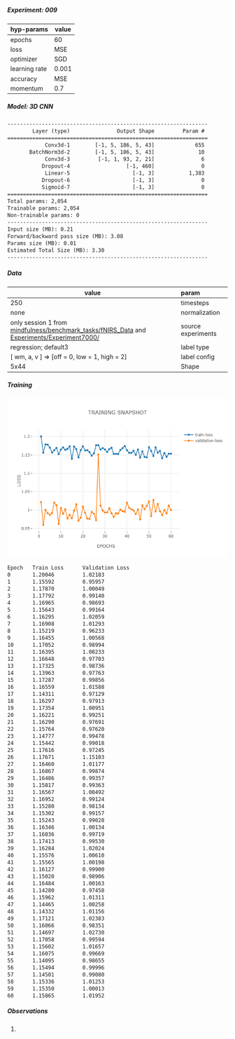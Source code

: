 ##### Experiment: 009


| hyp-params    | value                    |
| :------------ | ------------------------ |
| epochs        | 60                      |
| loss          | MSE |
| optimizer     | SGD                   |
| learning rate | 0.001                    |
| accuracy      | MSE            |
| momentum | 0.7 |

##### Model: 3D CNN

```
----------------------------------------------------------------
        Layer (type)               Output Shape         Param #
================================================================
            Conv3d-1        [-1, 5, 186, 5, 43]             655
       BatchNorm3d-2        [-1, 5, 186, 5, 43]              10
            Conv3d-3         [-1, 1, 93, 2, 21]               6
           Dropout-4                  [-1, 460]               0
            Linear-5                    [-1, 3]           1,383
           Dropout-6                    [-1, 3]               0
           Sigmoid-7                    [-1, 3]               0
================================================================
Total params: 2,054
Trainable params: 2,054
Non-trainable params: 0
----------------------------------------------------------------
Input size (MB): 0.21
Forward/backward pass size (MB): 3.08
Params size (MB): 0.01
Estimated Total Size (MB): 3.30
----------------------------------------------------------------
```

##### Data

| value                                                        | param              |
| ------------------------------------------------------------ | :----------------- |
| 250                                                          | timesteps          |
| none                                                         | normalization      |
| only session 1 from [mindfulness/benchmark_tasks/fNIRS_Data](https://github.com/lmhirshf/mindfulness/tree/master/benchmark_tasks/data/fNIRS_Data) and [Experiments/Experiment7000/](https://github.com/lmhirshf/Experiments/Experiment7000/) | source experiments |
| regression; default3                                         | label type         |
| [ wm, a, v ] => [off = 0, low = 1, high = 2]                 | label config       |
| 5x44                                                         | Shape              |

##### Training

![plot](newplot.png)

```
Epoch   Train Loss      Validation Loss
0       1.20046         1.02183
1       1.15592         0.95957
2       1.17870         1.00049
3       1.17792         0.99140
4       1.16965         0.98693
5       1.15643         0.99164
6       1.16295         1.02059
7       1.16908         1.01293
8       1.15219         0.96233
9       1.16455         1.00568
10      1.17052         0.98994
11      1.16395         1.00233
12      1.16648         0.97703
13      1.17325         0.98736
14      1.13963         0.97763
15      1.17287         0.99856
16      1.16559         1.01588
17      1.14311         0.97129
18      1.16297         0.97913
19      1.17354         1.00951
20      1.16221         0.99251
21      1.16290         0.97691
22      1.15764         0.97620
23      1.14777         0.99478
24      1.15442         0.99018
25      1.17616         0.97245
26      1.17671         1.15103
27      1.16460         1.01177
28      1.16867         0.99874
29      1.16486         0.99357
30      1.15817         0.99363
31      1.16567         1.00492
32      1.16952         0.99124
33      1.15280         0.98134
34      1.15302         0.99157
35      1.15243         0.99028
36      1.16346         1.00134
37      1.16836         0.99719
38      1.17413         0.99530
39      1.16284         1.02024
40      1.15576         1.00610
41      1.15565         1.00198
42      1.16127         0.99900
43      1.15020         0.98906
44      1.16484         1.00163
45      1.14280         0.97458
46      1.15962         1.01311
47      1.14465         1.00258
48      1.14332         1.01156
49      1.17121         1.02383
50      1.16066         0.98351
51      1.14697         1.02730
52      1.17058         0.99594
53      1.15602         1.01657
54      1.16075         0.99669
55      1.14095         0.98655
56      1.15494         0.99996
57      1.14501         0.99080
58      1.15336         1.01253
59      1.15350         1.00013
60      1.15865         1.01952
```

##### Observations

1.
